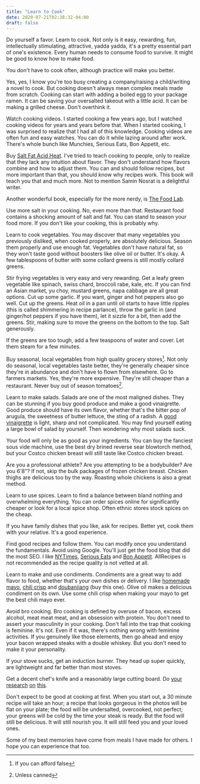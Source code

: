```yaml
---
title: "Learn to Cook"
date: 2020-07-21T02:38:32-04:00
draft: false
---
```


Do yourself a favor. Learn to cook. Not only is it easy, rewarding,
fun, intellectually stimulating, attractive, yadda yadda, it's a
pretty essential part of one's existence. Every human needs to consume
food to survive. It might be good to know how to make food.

You don't have to cook often, although practice will make you better.

Yes, yes, I know you're too busy creating a company/raising a
child/writing a novel to cook. But cooking doesn't always mean complex
meals made from scratch. Cooking can start with adding a boiled egg to
your package ramen. It can be saving your oversalted takeout with a
little acid. It can be making a grilled cheese. Don't overthink it.

Watch cooking videos. I started cooking a few years ago, but I watched
cooking videos for years and years before that. When I started
cooking, I was surprised to realize that I had all of this
knowledge. Cooking videos are often fun and easy watches. You can do
it while lazing around after work. There's whole bunch like Munchies,
Serious Eats, Bon Appetit, etc.

Buy [Salt Fat Acid
Heat](https://www.amazon.com/Salt-Fat-Acid-Heat-Mastering/dp/1476753830). I've
tried to teach cooking to people, only to realize that they lack any
intuition about flavor. They don't understand how flavors combine and
how to adjust them. You can and should follow recipes, but more
important than that, you should know why recipes work. This book will
teach you that and much more. Not to mention Samin Nosrat is a
delightful writer.

Another wonderful book, especially for the more nerdy, is [The Food
Lab](https://www.seriouseats.com/2014/10/how-to-make-simple-salad-worth-eating-vinaigrette.html).

Use more salt in your cooking. No, even more than that. Restaurant
food contains a shocking amount of salt and fat. You can stand to
season your food more. If you don't like your cooking, this is
probably why.

Learn to cook vegetables. You may discover that many vegetables you
previously disliked, when cooked properly, are absolutely
delicious. Season them properly and use enough fat. Vegetables don't
have natural fat, so they won't taste good without boosters like olive
oil or butter. It's okay. A few tablespoons of butter with some
collard greens is still mostly collard greens.

Stir frying vegetables is very easy and very rewarding. Get a leafy
green vegetable like spinach, swiss chard, broccoli rabe, kale,
etc. If you can find an Asian market, yu choy, mustard greens, napa
cabbage are all great options. Cut up some garlic. If you want, ginger
and hot peppers also go well. Cut up the greens. Heat oil in a pan
until oil starts to have little ripples (this is called shimmering in
recipe parlance), throw the garlic in (and ginger/hot peppers if you
have them), let it sizzle for a bit, then add the greens. Stir, making
sure to move the greens on the bottom to the top. Salt generously.

If the greens are too tough, add a few teaspoons of water and
cover. Let them steam for a few minutes.

Buy seasonal, local vegetables from high quality grocery
stores[^1]. Not only do seasonal, local vegetables taste better,
they're generally cheaper since they're in abundance and don't have to
flown from elsewhere. Go to farmers markets. Yes, they're more
expensive. They're still cheaper than a restaurant. Never buy out of
season tomatoes[^2].

[^1]: If you can afford false

[^2]: Unless canned

Learn to make salads. Salads are one of the most maligned dishes. They
can be stunning if you buy good produce and make a good
vinaigrette. Good produce should have its own flavor, whether that's
the bitter pop of arugula, the sweetness of butter lettuce, the sting
of a radish. A [good
vinaigrette](https://www.seriouseats.com/2014/10/how-to-make-simple-salad-worth-eating-vinaigrette.html)
is light, sharp and not complicated. You may find yourself eating a
large bowl of salad by yourself. Then wondering why most salads suck.

Your food will only be as good as your ingredients. You can buy the
fanciest sous vide machine, use the best dry brined reverse sear
blowtorch method, but your Costco chicken breast will still taste like
Costco chicken breast.

Are you a professional athlete? Are you attempting to be a
bodybuilder? Are you 6'8"? If not, skip the bulk packages of frozen
chicken breast. Chicken thighs are delicious too by the way. Roasting
whole chickens is also a great method.

Learn to use spices. Learn to find a balance between bland nothing and
overwhelming everything. You can order spices online for significantly
cheaper or look for a local spice shop. Often ethnic stores stock
spices on the cheap.

If you have family dishes that you like, ask for recipes. Better yet,
cook them with your relative. It's a good experience.

Find good recipes and follow them. You can modify once you understand
the fundamentals. Avoid using Google. You'll just get the food blog
that did the most SEO. I like [NYTimes](https://cooking.nytimes.com/),
[Serious Eats](https://www.seriouseats.com/) and [Bon
Appetit](https://www.bonappetit.com/). AllRecipes is not recommended
as the recipe quality is not vetted at all.

Learn to make and use condiments. Condiments are a great way to add
flavor to food, whether that's your own dishes or delivery. I like
[homemade
mayo](https://www.seriouseats.com/recipes/2011/10/two-minute-mayonnaise.html),
[chili
crisp](https://www.seriouseats.com/recipes/2018/04/homemade-spicy-chili-crisp.html)
and [doubanjiang](https://en.wikipedia.org/wiki/Doubanjiang) (buy this
one). Olive oil makes a delicious condiment on its own. Use some chili
crisp when making your mayo to get the best chili mayo ever.

Avoid bro cooking. Bro cooking is defined by overuse of bacon, excess
alcohol, meat meat meat, and an obsession with protein. You don't need
to assert your masculinity in your cooking. Don't fall into the trap
that cooking is feminine. It's not. Even if it was, there's nothing
wrong with feminine activities. If you genuinely like those elements,
then go ahead and enjoy your bacon wrapped steaks with a double
whiskey. But you don't need to make it your personality.

If your stove sucks, get an induction burner. They head up super
quickly, are lightweight and far better than most stoves.

Get a decent chef's knife and a reasonably large cutting board. Do
[your](https://www.seriouseats.com/2018/06/the-best-chefs-knives.html)
[research](https://www.nytimes.com/wirecutter/reviews/the-best-chefs-knife-for-most-cooks/)
[on](https://www.seriouseats.com/2019/05/the-best-plastic-cutting-boards.html)
[this](https://www.nytimes.com/wirecutter/reviews/best-cutting-board/).

Don't expect to be good at cooking at first. When you start out, a 30
minute recipe will take an hour; a recipe that looks gorgeous in the
photos will be flat on your plate; the food will be undersalted,
overcooked, not perfect; your greens will be cold by the time your
steak is ready. But the food will still be delicious. It will still
nourish you. It will still feed you and your loved ones.

Some of my best memories have come from meals I have made for
others. I hope you can experience that too.

